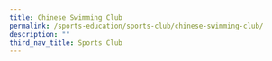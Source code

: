 ```yaml
---
title: Chinese Swimming Club
permalink: /sports-education/sports-club/chinese-swimming-club/
description: ""
third_nav_title: Sports Club
---
```



